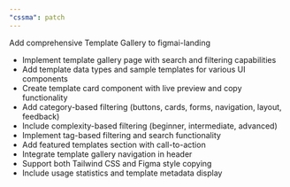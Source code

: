 ```yaml
---
"cssma": patch
---
```


Add comprehensive Template Gallery to figmai-landing

- Implement template gallery page with search and filtering capabilities
- Add template data types and sample templates for various UI components
- Create template card component with live preview and copy functionality
- Add category-based filtering (buttons, cards, forms, navigation, layout, feedback)
- Include complexity-based filtering (beginner, intermediate, advanced)
- Implement tag-based filtering and search functionality
- Add featured templates section with call-to-action
- Integrate template gallery navigation in header
- Support both Tailwind CSS and Figma style copying
- Include usage statistics and template metadata display
